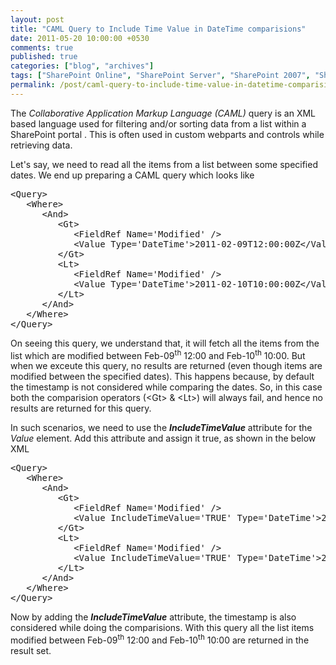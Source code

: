 ```yaml
---
layout: post
title: "CAML Query to Include Time Value in DateTime comparisions"
date: 2011-05-20 10:00:00 +0530
comments: true
published: true
categories: ["blog", "archives"]
tags: ["SharePoint Online", "SharePoint Server", "SharePoint 2007", "SharePoint 2010", "SharePoint 2013", "SharePoint 2016", "SharePoint 2019"]
permalink: /post/caml-query-to-include-time-value-in-datetime-comparisions
---
```

<!-- more -->
<p>The <em>Collaborative Application Markup Language (CAML)</em> query is an XML based language used for filtering and/or sorting data from a list within a SharePoint portal . This is often used in custom webparts and controls while retrieving data.</p>
<p>Let's say, we need to read all the items from a list between some specified dates. We end up preparing a CAML query which looks like</p>
<pre class="brush:xml;auto-links:false;toolbar:false" contenteditable="false">&lt;Query&gt;
   &lt;Where&gt;
      &lt;And&gt;
         &lt;Gt&gt;
            &lt;FieldRef Name='Modified' /&gt;
            &lt;Value Type='DateTime'&gt;2011-02-09T12:00:00Z&lt;/Value&gt;
         &lt;/Gt&gt;
         &lt;Lt&gt;
            &lt;FieldRef Name='Modified' /&gt;
            &lt;Value Type='DateTime'&gt;2011-02-10T10:00:00Z&lt;/Value&gt;
         &lt;/Lt&gt;
      &lt;/And&gt;
   &lt;/Where&gt;
&lt;/Query&gt;</pre>
<p>On seeing this query, we understand that, it will fetch all the items from the list which are modified between Feb-09<sup>th</sup> 12:00 and Feb-10<sup>th</sup> 10:00. But when we exceute this query, no results are returned (even though items are modified between the specified dates). This happens because, by default the timestamp is not considered while comparing the dates. So, in this case both the comparision operators (&lt;Gt&gt; &amp; &lt;Lt&gt;) will always fail, and hence no results are returned for this query.</p>
<p>In such scenarios, we need to use the <em><strong>IncludeTimeValue</strong></em> attribute for the <em>Value</em> element. Add this attribute and assign it true, as shown in the below XML</p>
<pre class="brush:xml;auto-links:false;toolbar:false" contenteditable="false">&lt;Query&gt;
   &lt;Where&gt;
      &lt;And&gt;
         &lt;Gt&gt;
            &lt;FieldRef Name='Modified' /&gt;
            &lt;Value IncludeTimeValue='TRUE' Type='DateTime'&gt;2011-02-09T12:00:00Z&lt;/Value&gt;
         &lt;/Gt&gt;
         &lt;Lt&gt;
            &lt;FieldRef Name='Modified' /&gt;
            &lt;Value IncludeTimeValue='TRUE' Type='DateTime'&gt;2011-02-10T10:00:00Z&lt;/Value&gt;
         &lt;/Lt&gt;
      &lt;/And&gt;
   &lt;/Where&gt;
&lt;/Query&gt;</pre>
<p>Now by adding the <em><strong>IncludeTimeValue</strong></em> attribute, the timestamp is also considered while doing the comparisions. With this query all the list items modified between Feb-09<sup>th</sup> 12:00 and Feb-10<sup>th</sup> 10:00 are returned in the result set.</p>
